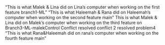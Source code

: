 

 “This is what Malek & Lina did on Lina’s computer when working on the first feature branch1-ML”
 “This is what Haleemah & Rana did on Haleemah’s computer when working on the second feature main”
This is what Malek & Lina did on Malek’s computer when working on the third feature on Branch3-ML-malekControl
Conflict resolved 
conflict 2 resolved
 problem4
“This is what  Rana&Haleemah  did on rana’s computer when 
working on the fourth feature main”



